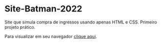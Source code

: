 # Site-Batman-2022

Site que simula compra de ingressos usando apenas HTML e CSS.
Primeiro projeto prático.

Para visualizar em seu navegador [clique aqui](https://rodrigoserrasqueiro.github.io/Site-Batman-2022/).
